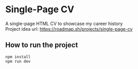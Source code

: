 # Single-Page CV

A single-page HTML CV to showcase my career history<br>
Project idea url: https://roadmap.sh/projects/single-page-cv

## How to run the project
```
npm install
npm run dev